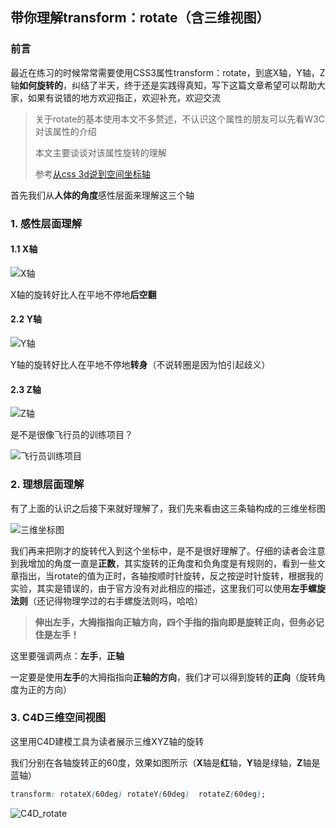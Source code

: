 ## 带你理解transform：rotate（含三维视图）

### 前言

最近在练习的时候常常需要使用CSS3属性transform：rotate，到底X轴，Y轴，Z轴**如何旋转的**，纠结了半天，终于还是实践得真知，写下这篇文章希望可以帮助大家，如果有说错的地方欢迎指正，欢迎补充，欢迎交流

> 关于rotate的基本使用本文不多赘述，不认识这个属性的朋友可以先看W3C对该属性的介绍
>
> 本文主要谈谈对该属性旋转的理解
>
> 参考[从css 3d说到空间坐标轴](https://www.cnblogs.com/zhangnan35/p/10709876.html)

首先我们从**人体的角度**感性层面来理解这三个轴

### 1. 感性层面理解

#### 1.1 X轴

![X轴](E:\study\StudyProjects\lq_fullstack\articles\note\rotate\X轴.gif)

X轴的旋转好比人在平地不停地**后空翻**

#### 2.2 Y轴

![Y轴](E:\study\StudyProjects\lq_fullstack\articles\note\rotate\Y轴.gif)

Y轴的旋转好比人在平地不停地**转身**（不说转圈是因为怕引起歧义）

#### 2.3 Z轴

![Z轴](E:\study\StudyProjects\lq_fullstack\articles\note\rotate\Z轴.gif)

是不是很像飞行员的训练项目？

![飞行员训练项目](E:\study\StudyProjects\lq_fullstack\articles\note\rotate\飞行员训练项目.jpg)

### 2. 理想层面理解

有了上面的认识之后接下来就好理解了，我们先来看由这三条轴构成的三维坐标图

![三维坐标图](E:\study\StudyProjects\lq_fullstack\articles\note\rotate\三维坐标图.jpg)

我们再来把刚才的旋转代入到这个坐标中，是不是很好理解了。仔细的读者会注意到我增加的角度一直是**正数**，其实旋转的正角度和负角度是有规则的，看到一些文章指出，当rotate的值为正时，各轴按顺时针旋转，反之按逆时针旋转，根据我的实验，其实是错误的，由于官方没有对此相应的描述，这里我们可以使用**左手螺旋法则**（还记得物理学过的右手螺旋法则吗，哈哈）

> ​	**伸出左手，大拇指指向正轴方向，四个手指的指向即是旋转正向，但务必记住是左手！**

这里要强调两点：**左手**，**正轴**

一定要是使用**左手**的大拇指指向**正轴的方向**，我们才可以得到旋转的**正向**（旋转角度为正的方向）

### 3. C4D三维空间视图

这里用C4D建模工具为读者展示三维XYZ轴的旋转

我们分别在各轴旋转正的60度，效果如图所示（**X**轴是**红**轴，**Y**轴是绿轴，**Z**轴是蓝轴）

```css
transform: rotateX(60deg) rotateY(60deg)  rotateZ(60deg);
```

![C4D_rotate](E:\study\StudyProjects\lq_fullstack\articles\note\rotate\C4D_rotate.gif)